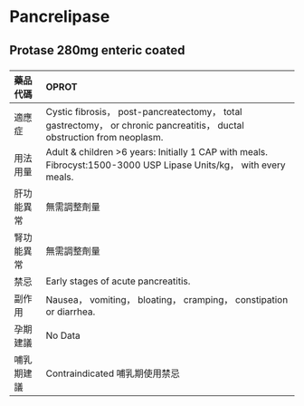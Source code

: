 # Pancrelipase

## Protase 280mg enteric coated

##### 

| 藥品代碼   | OPROT                                                                                                                   |
|:-----------|:------------------------------------------------------------------------------------------------------------------------|
| 適應症     | Cystic fibrosis， post-pancreatectomy， total gastrectomy， or chronic pancreatitis， ductal obstruction from neoplasm. |
| 用法用量   | Adult & children >6 years: Initially 1 CAP with meals. Fibrocyst:1500-3000 USP Lipase Units/kg， with every meals.      |
| 肝功能異常 | 無需調整劑量                                                                                                            |
| 腎功能異常 | 無需調整劑量                                                                                                            |
| 禁忌       | Early stages of acute pancreatitis.                                                                                     |
| 副作用     | Nausea， vomiting， bloating， cramping， constipation or diarrhea.                                                     |
| 孕期建議   | No Data                                                                                                                 |
| 哺乳期建議 | Contraindicated 哺乳期使用禁忌                                                                                          |

